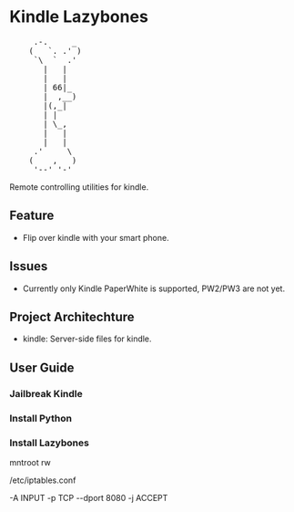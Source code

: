 # Kindle Lazybones

<pre>
     .-.     _
    (   `. .' )
     `\  `  .'
       |   |
       |   |
       | 66|_
       |  ,__)
       |(,_|
       | | 
       | \_,
       |   |
       |   |
     .'     \
    (    ,   )
     '--' '-'
</pre>

Remote controlling utilities for kindle.

## Feature

  - Flip over kindle with your smart phone.

## Issues

  - Currently only Kindle PaperWhite is supported, PW2/PW3 are not yet.

## Project Architechture

  - kindle:  Server-side files for kindle.

## User Guide

### Jailbreak Kindle

### Install Python

### Install Lazybones

mntroot rw

/etc/iptables.conf

-A INPUT -p TCP --dport 8080 -j ACCEPT

